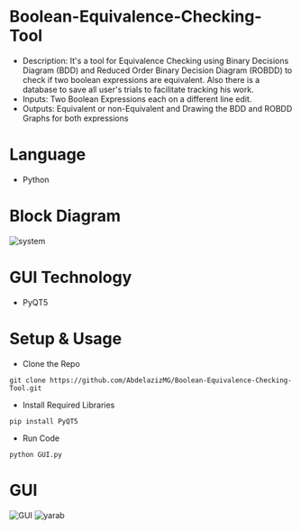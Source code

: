 # Boolean-Equivalence-Checking-Tool
- Description: It's a tool for Equivalence Checking using Binary Decisions Diagram (BDD) and Reduced Order Binary Decision Diagram (ROBDD) to check if two boolean expressions are equivalent.
 Also there is a database to save all user's trials to facilitate tracking his work. 
- Inputs: Two Boolean Expressions each on a different line edit.
- Outputs: Equivalent or non-Equivalent and Drawing the BDD and ROBDD Graphs for both expressions
# Language
- Python
# Block Diagram
![system](https://github.com/AbdelazizMG/Boolean-Equivalence-Checking-Tool/assets/68661639/11020694-7d7b-4d6a-b779-1be2144158dc)
# GUI Technology 
- PyQT5
# Setup & Usage
- Clone the Repo
```
git clone https://github.com/AbdelazizMG/Boolean-Equivalence-Checking-Tool.git
```
- Install Required Libraries
```
pip install PyQT5
```
- Run Code
```
python GUI.py
```
# GUI
![GUI](https://github.com/AbdelazizMG/Boolean-Equivalence-Checking-Tool/assets/68661639/28235cb4-41c4-49e1-9bb4-01a271ef0b14)
![yarab](https://github.com/AbdelazizMG/Boolean-Equivalence-Checking-Tool/assets/68661639/b2de0c16-e113-4ce5-aec2-32ad77480346)



